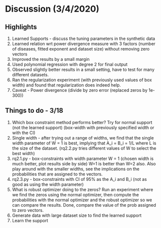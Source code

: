 # Discussion (3/4/2020)

## Highlights 
1. Learned Supports - discuss the tuning parameters in the synthetic data
2. Learned relation wrt power divergence measure with 3 factors (number of diseases, fitted exponent and dataset size) without removing zero vectors 
3. Improved the results by a small margin 
4. Used polynomial regression with degree 2 for final output 
5. Observed slightly better results in a small setting, have to test for many different datasets. 
6. Ran the regularization experiment (with previously used values of box width) and found that regularization does indeed help. 
7. Caveat - Power divergence (divide by zero error (replaced zeros by 1e-300))

## Things to do - 3/18
1. Which box constraint method performs better? Try for normal support (not the learned support) (box-width with previously specified width or with the CI)
2. Single width - after trying out a range of widths, we find that the single width parameter of W = 1 is best, implying that A_i = B_i = 1/L where L is the size of the dataset. (rq2.2.py tries different values of W to select the best width) 
3. rq2.1.py - box-constraints with width parameter W = 1 (chosen width is much better, plot results side by side) W=1 is better than W=2 also. Also play around with the smaller widths, see the implications on the probabilities that are assigned to the vectors. 
4. rq2.3.py - box-constraints with CI of 95% as the A_i and B_i (not as good as using the width parameter)
5. What is robust optimizer doing to the zeros? Run an experiment where we find the zeros using the normal optimizer, then compute the probabilities with the normal optimizer and the robust optimizer so we can compare the results. Done, compare the value of the prob assigned to zero vectors. 
6. Generate data with large dataset size to find the learned support
7. Learn the support 